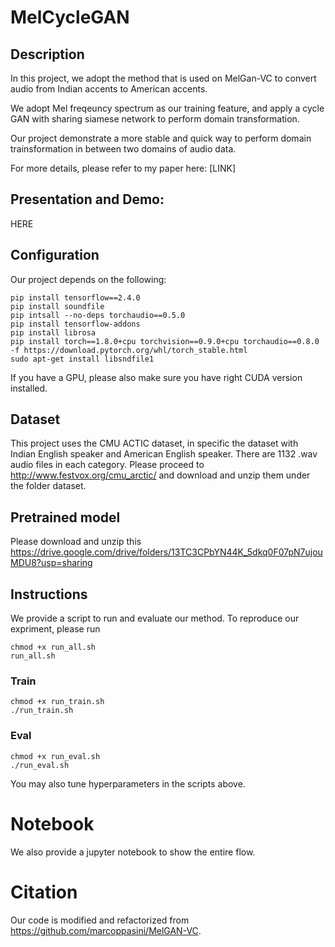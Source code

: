 # MelCycleGAN

## Description

In this project, we adopt the method that is used on MelGan-VC to convert audio from Indian accents to American accents.  

We adopt Mel freqeuncy spectrum as our training feature, and apply a cycle GAN with sharing siamese network to perform domain transformation. 

Our project demonstrate a more stable and quick way to perform domain trainsformation in between two domains of audio data.

For more details, please refer to my paper here: [LINK]

## Presentation and Demo:

HERE

## Configuration

Our project depends on the following:

```
pip install tensorflow==2.4.0
pip install soundfile
pip intsall --no-deps torchaudio==0.5.0
pip install tensorflow-addons
pip install librosa
pip install torch==1.8.0+cpu torchvision==0.9.0+cpu torchaudio==0.8.0 -f https://download.pytorch.org/whl/torch_stable.html
sudo apt-get install libsndfile1
```

If you have a GPU, please also make sure you have right CUDA version installed.

## Dataset

This project uses the CMU ACTIC dataset, in specific the dataset with Indian English speaker and American English speaker. There are 1132 .wav audio files in each category. Please proceed to http://www.festvox.org/cmu_arctic/ and download and unzip them under the folder dataset.

## Pretrained model

Please download and unzip this https://drive.google.com/drive/folders/13TC3CPbYN44K_5dkq0F07pN7ujouMDU8?usp=sharing

## Instructions

We provide a script to run and evaluate our method. To reproduce our expriment, please run 

```
chmod +x run_all.sh
run_all.sh 
```

### Train

```
chmod +x run_train.sh
./run_train.sh
```

### Eval

```
chmod +x run_eval.sh
./run_eval.sh
```

You may also tune hyperparameters in the scripts above. 

# Notebook

We also provide a jupyter notebook to show the entire flow.

# Citation

Our code is modified and refactorized from https://github.com/marcoppasini/MelGAN-VC.

